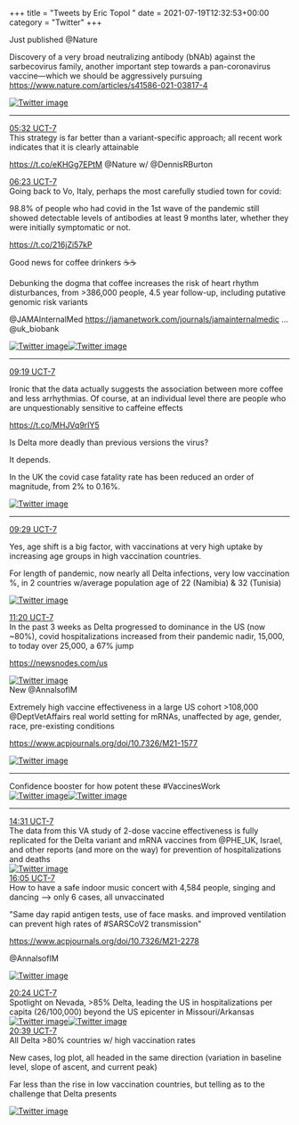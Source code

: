 +++
title = "Tweets by Eric Topol " 
date = 2021-07-19T12:32:53+00:00
category = "Twitter"
+++
<div class="thread"> 
<div class="thread-content"> 
Just published @Nature 

Discovery of a very broad neutralizing antibody (bNAb) against the sarbecovirus family, another important step towards a pan-coronavirus vaccine—which we should be aggressively pursuing <a href="https://www.nature.com/articles/s41586-021-03817-4" target="_blank" rel="noreferer">https://www.nature.com/articles/s41586-021-03817-4</a> 
 </div> 
<a href="/twitter/erictopol/images/E6qL9aFVkAQjnvI.jpg"  ><img src="/twitter/erictopol/images/E6qL9aFVkAQjnvI.jpg" alt="Twitter image" ></img></a><hr><div class="profile"> 
<a href="https://twitter.com/erictopol/status/1417100130692386816" target="_blank" rel="noreferer">05:32 UCT-7</a> 
</div> 
<div class="content"> 
This strategy is far better than a variant-specific approach; all recent work indicates that it is clearly attainable

https://t.co/eKHGg7EPtM @Nature w/ @DennisRBurton</div> 
</div> 
<div class="tweet"> 
<div class="profile"> 
<a href="https://twitter.com/erictopol/status/1417112854965018632" target="_blank" rel="noreferer">06:23 UCT-7</a> 
</div> 
<div class="content"> 
Going back to Vo, Italy, perhaps the most carefully studied town for covid:

98.8% of people who had covid in the 1st wave of the pandemic still showed detectable levels of antibodies at least 9 months later, whether they were initially symptomatic or not.

https://t.co/216jZi57kP</div> 
</div> 
<div class="thread"> 
<div class="thread-content"> 
Good news for coffee drinkers ☕️☕️

Debunking the dogma that coffee increases the risk of heart rhythm disturbances, from &gt;386,000 people, 4.5 year follow-up, including putative genomic risk variants

@JAMAInternalMed <a href="https://jamanetwork.com/journals/jamainternalmedicine/fullarticle/2782015" target="_blank" rel="noreferer">https://jamanetwork.com/journals/jamainternalmedic ...</a> 
 @uk_biobank </div> 
<a href="/twitter/erictopol/images/E6qs7K6VoAMNbjV.jpg"  ><img src="/twitter/erictopol/images/E6qs7K6VoAMNbjV.jpg" alt="Twitter image" ></img></a><a href="/twitter/erictopol/images/E6qs8kLVcAQdk-i.jpg"  ><img src="/twitter/erictopol/images/E6qs8kLVcAQdk-i.jpg" alt="Twitter image" ></img></a><hr><div class="profile"> 
<a href="https://twitter.com/erictopol/status/1417157170089512961" target="_blank" rel="noreferer">09:19 UCT-7</a> 
</div> 
<div class="content"> 
Ironic that the data actually suggests the association between more coffee and less arrhythmias. Of course, at an individual level there are people who are unquestionably sensitive to caffeine effects

https://t.co/MHJVq9rIY5</div> 
</div> 
<div class="thread"> 
<div class="thread-content"> 
Is Delta more deadly than previous versions the virus?

It depends.

In the UK the covid case fatality rate has been reduced an order of magnitude, from 2% to 0.16%. </div> 
<a href="/twitter/erictopol/images/E6q9LwKVgAI5YnU.jpg"  ><img src="/twitter/erictopol/images/E6q9LwKVgAI5YnU.jpg" alt="Twitter image" ></img></a><hr><div class="profile"> 
<a href="https://twitter.com/erictopol/status/1417159783862312977" target="_blank" rel="noreferer">09:29 UCT-7</a> 
</div> 
<div class="content"> 
Yes, age shift is a big factor, with vaccinations at very high uptake by increasing age groups in high vaccination countries. 

For length of pandemic, now nearly all Delta infections, very low vaccination %,  in 2 countries w/average population age of 22 (Namibia) &amp; 32 (Tunisia) </div> 
<a href="/twitter/erictopol/images/E6rCfKFUUAQa03l.jpg"  ><img src="/twitter/erictopol/images/E6rCfKFUUAQa03l.jpg" alt="Twitter image" ></img></a></div> 
<div class="tweet"> 
<div class="profile"> 
<a href="https://twitter.com/erictopol/status/1417187671886090254" target="_blank" rel="noreferer">11:20 UCT-7</a> 
</div> 
<div class="content"> 
In the past 3 weeks as Delta progressed to dominance in the US (now ~80%), covid hospitalizations increased from their pandemic nadir, 15,000, to today over 25,000, a 67% jump

<a href="https://newsnodes.com/us" target="_blank" rel="noreferer">https://newsnodes.com/us</a> 
 </div> 
<a href="/twitter/erictopol/images/E6rcAdXVUAkQEvm.jpg"  ><img src="/twitter/erictopol/images/E6rcAdXVUAkQEvm.jpg" alt="Twitter image" ></img></a></div> 
<div class="thread"> 
<div class="thread-content"> 
New @AnnalsofIM

Extremely high vaccine effectiveness in a large US cohort &gt;108,000 @DeptVetAffairs real world setting for mRNAs, unaffected by age, gender, race, pre-existing conditions

<a href="https://www.acpjournals.org/doi/10.7326/M21-1577" target="_blank" rel="noreferer">https://www.acpjournals.org/doi/10.7326/M21-1577</a> 
 </div> 
<a href="/twitter/erictopol/images/E6sFqPDVEBUXGFd.png"  ><img src="/twitter/erictopol/images/E6sFqPDVEBUXGFd.png" alt="Twitter image" ></img></a><hr><div class="thread-content"> 
Confidence booster for how potent these #VaccinesWork </div> 
<a href="/twitter/erictopol/images/E6sGjsiVEAQz7Jj.jpg"  ><img src="/twitter/erictopol/images/E6sGjsiVEAQz7Jj.jpg" alt="Twitter image" ></img></a><a href="/twitter/erictopol/images/E6sGlbRVEAkwf0t.png"  ><img src="/twitter/erictopol/images/E6sGlbRVEAkwf0t.png" alt="Twitter image" ></img></a><hr><div class="profile"> 
<a href="https://twitter.com/erictopol/status/1417235797397278725" target="_blank" rel="noreferer">14:31 UCT-7</a> 
</div> 
<div class="content"> 
The data from this VA study of 2-dose vaccine effectiveness is fully replicated for the Delta variant and mRNA vaccines from @PHE_UK, Israel, and other reports (and more on the way) for prevention of hospitalizations and deaths </div> 
<a href="/twitter/erictopol/images/E6sINjHVEBAy7t5.jpg"  ><img src="/twitter/erictopol/images/E6sINjHVEBAy7t5.jpg" alt="Twitter image" ></img></a></div> 
<div class="tweet"> 
<div class="profile"> 
<a href="https://twitter.com/erictopol/status/1417259307830190115" target="_blank" rel="noreferer">16:05 UCT-7</a> 
</div> 
<div class="content"> 
How to have a safe indoor music concert with 4,584 people, singing and dancing --&gt; only 6 cases, all unvaccinated

"Same day rapid antigen tests, use of face masks. and improved ventilation can prevent high rates of #SARSCoV2 transmission"

<a href="https://www.acpjournals.org/doi/10.7326/M21-2278" target="_blank" rel="noreferer">https://www.acpjournals.org/doi/10.7326/M21-2278</a> 


@AnnalsofIM </div> 
<a href="/twitter/erictopol/images/E6sdiaJVEAAbkOD.jpg"  ><img src="/twitter/erictopol/images/E6sdiaJVEAAbkOD.jpg" alt="Twitter image" ></img></a></div> 
<div class="tweet"> 
<div class="profile"> 
<a href="https://twitter.com/erictopol/status/1417324527118274560" target="_blank" rel="noreferer">20:24 UCT-7</a> 
</div> 
<div class="content"> 
Spotlight on Nevada, &gt;85% Delta, leading the US in hospitalizations per capita (26/100,000) beyond the US epicenter in Missouri/Arkansas </div> 
<a href="/twitter/erictopol/images/E6tYoSuUUAgDftF.jpg"  ><img src="/twitter/erictopol/images/E6tYoSuUUAgDftF.jpg" alt="Twitter image" ></img></a><a href="/twitter/erictopol/images/E6tY30GVgAAp4ki.jpg"  ><img src="/twitter/erictopol/images/E6tY30GVgAAp4ki.jpg" alt="Twitter image" ></img></a></div> 
<div class="tweet"> 
<div class="profile"> 
<a href="https://twitter.com/erictopol/status/1417328230097309701" target="_blank" rel="noreferer">20:39 UCT-7</a> 
</div> 
<div class="content"> 
All Delta &gt;80% countries w/ high vaccination rates

New cases, log plot, all headed in the same direction   (variation in baseline level, slope of ascent, and current peak)

Far less than the rise in low vaccination countries, but telling as to the challenge that Delta presents </div> 
<a href="/twitter/erictopol/images/E6tcbSfVgAAtjPd.jpg"  ><img src="/twitter/erictopol/images/E6tcbSfVgAAtjPd.jpg" alt="Twitter image" ></img></a></div> 


